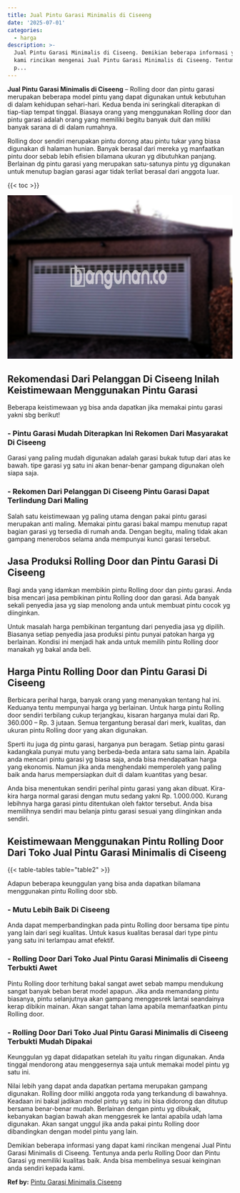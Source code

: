 ```yaml
---
title: Jual Pintu Garasi Minimalis di Ciseeng
date: '2025-07-01'
categories:
  - harga
description: >-
  Jual Pintu Garasi Minimalis di Ciseeng. Demikian beberapa informasi yang dapat
  kami rincikan mengenai Jual Pintu Garasi Minimalis di Ciseeng. Tentunya anda
  p...
---
```


**Jual Pintu Garasi Minimalis di Ciseeng** – Rolling door dan pintu garasi merupakan beberapa model pintu yang dapat digunakan untuk kebutuhan di dalam kehidupan sehari-hari. Kedua benda ini seringkali diterapkan di tiap-tiap tempat tinggal. Biasaya orang yang menggunakan Rolling door dan pintu garasi adalah orang yang memiliki begitu banyak duit dan miliki banyak sarana di di dalam rumahnya.

Rolling door sendiri merupakan pintu dorong atau pintu tukar yang biasa digunakan di halaman hunian. Banyak berasal dari mereka yg manfaatkan pintu door sebab lebih efisien bilamana ukuran yg dibutuhkan panjang. Berlainan dg pintu garasi yang merupakan satu-satunya pintu yg digunakan untuk menutup bagian garasi agar tidak terliat berasal dari anggota luar.

{{< toc >}}

![Jual Pintu Garasi Minimalis di Ciseeng](/images/pintu-garasi-27.png)

## Rekomendasi Dari Pelanggan Di Ciseeng Inilah Keistimewaan Menggunakan Pintu Garasi

Beberapa keistimewaan yg bisa anda dapatkan jika memakai pintu garasi yakni sbg berikut!

### \- Pintu Garasi Mudah Diterapkan Ini Rekomen Dari Masyarakat Di Ciseeng

Garasi yang paling mudah digunakan adalah garasi bukak tutup dari atas ke bawah. tipe garasi yg satu ini akan benar-benar gampang digunakan oleh siapa saja.

### \- Rekomen Dari Pelanggan Di Ciseeng Pintu Garasi Dapat Terlindung Dari Maling

Salah satu keistimewaan yg paling utama dengan pakai pintu garasi merupakan anti maling. Memakai pintu garasi bakal mampu menutup rapat bagian garasi yg tersedia di rumah anda. Dengan begitu, maling tidak akan gampang menerobos selama anda mempunyai kunci garasi tersebut.

## Jasa Produksi Rolling Door dan Pintu Garasi Di Ciseeng

Bagi anda yang idamkan membikin pintu Rolling door dan pintu garasi. Anda bisa mencari jasa pembikinan pintu Rolling door dan garasi. Ada banyak sekali penyedia jasa yg siap menolong anda untuk membuat pintu cocok yg diinginkan.

Untuk masalah harga pembikinan tergantung dari penyedia jasa yg dipilih. Biasanya setiap penyedia jasa produksi pintu punyai patokan harga yg berlainan. Kondisi ini menjadi hak anda untuk memilih pintu Rolling door manakah yg bakal anda beli.

## Harga Pintu Rolling Door dan Pintu Garasi Di Ciseeng

Berbicara perihal harga, banyak orang yang menanyakan tentang hal ini. Keduanya tentu mempunyai harga yg berlainan. Untuk harga pintu Rolling door sendiri terbilang cukup terjangkau, kisaran harganya mulai dari Rp. 360.000 – Rp. 3 jutaan. Semua tergantung berasal dari merk, kualitas, dan ukuran pintu Rolling door yang akan digunakan.

Sperti itu juga dg pintu garasi, harganya pun beragam. Setiap pintu garasi kadangkala punyai mutu yang berbeda-beda antara satu sama lain. Apabila anda mencari pintu garasi yg biasa saja, anda bisa mendapatkan harga yang ekonomis. Namun jika anda menghendaki memperoleh yang paling baik anda harus mempersiapkan duit di dalam kuantitas yang besar.

Anda bisa menentukan sendiri perihal pintu garasi yang akan dibuat. Kira-kira harga normal garasi dengan mutu sedang yakni Rp. 1.000.000. Kurang lebihnya harga garasi pintu ditentukan oleh faktor tersebut. Anda bisa memilihnya sendiri mau belanja pintu garasi sesuai yang diinginkan anda sendiri.

## Keistimewaan Menggunakan Pintu Rolling Door Dari Toko Jual Pintu Garasi Minimalis di Ciseeng

{{< table-tables table="table2" >}}

Adapun beberapa keunggulan yang bisa anda dapatkan bilamana menggunakan pintu Rolling door sbb.

### \- Mutu Lebih Baik Di Ciseeng

Anda dapat memperbandingkan pada pintu Rolling door bersama tipe pintu yang lain dari segi kualitas. Untuk kasus kualitas berasal dari type pintu yang satu ini terlampau amat efektif.

### \- Rolling Door Dari Toko Jual Pintu Garasi Minimalis di Ciseeng Terbukti Awet

Pintu Rolling door terhitung bakal sangat awet sebab mampu mendukung sangat banyak beban berat model apapun. Jika anda memandang pintu biasanya, pintu selanjutnya akan gampang menggesrek lantai seandainya kerap dibikin mainan. Akan sangat tahan lama apabila memanfaatkan pintu Rolling door.

### \- Rolling Door Dari Toko Jual Pintu Garasi Minimalis di Ciseeng Terbukti Mudah Dipakai

Keunggulan yg dapat didapatkan setelah itu yaitu ringan digunakan. Anda tinggal mendorong atau menggesernya saja untuk memakai model pintu yg satu ini.

Nilai lebih yang dapat anda dapatkan pertama merupakan gampang digunakan. Rolling door miliki anggota roda yang terkandung di bawahnya. Keadaan ini bakal jadikan model pintu yg satu ini bisa didorong dan ditutup bersama benar-benar mudah. Berlainan dengan pintu yg dibukak, kebanyakan bagian bawah akan menggesrek ke lantai apabila udah lama digunakan. Akan sangat unggul jika anda pakai pintu Rolling door dibandingkan dengan model pintu yang lain.

Demikian beberapa informasi yang dapat kami rincikan mengenai Jual Pintu Garasi Minimalis di Ciseeng. Tentunya anda perlu Rolling Door dan Pintu Garasi yg memiliki kualitas baik. Anda bisa membelinya sesuai keinginan anda sendiri kepada kami.

**Ref by:** [Pintu Garasi Minimalis Ciseeng](https://id.wikipedia.org/wiki/Pintu)
